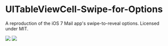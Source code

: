 UITableViewCell-Swipe-for-Options
=================================

A reproduction of the iOS 7 Mail app's swipe-to-reveal options. Licensed under MIT. 

![](http://f.cl.ly/items/0c1H1l0P320T0J1l2B3s/iOS6.gif)
![](http://f.cl.ly/items/2R1K282y2K3N1V1N1w3J/iOS7.gif)